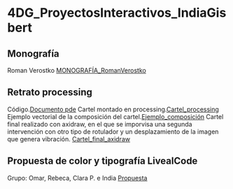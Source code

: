 # 4DG_ProyectosInteractivos_IndiaGisbert

## Monografía
Roman Verostko [MONOGRAFÍA_RomanVerostko](MONOGRAFÍA_RomanVerostko.pdf)

## Retrato processing
Código.[Documento pde](retrato_india.pde)
Cartel montado en processing.[Cartel_processing](cartel_montado_processing.pdf)
Ejemplo vectorial de la composición del cartel.[Ejemplo_composición](cartel_ej._composición.pdf)
Cartel final realizado con axidraw, en el que se imporvisa una segunda intervención con otro tipo de rotulador y un desplazamiento de la imagen que genera vibración. [Cartel_final_axidraw](cartel_final_axidraw.pdf)

## Propuesta de color y tipografía LivealCode
Grupo: Omar, Rebeca, Clara P. e India
[Propuesta](propuesta_color_tipo_livecoding.pdf)
